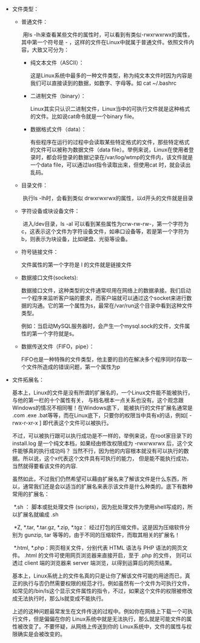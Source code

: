 - 文件类型：

  - 普通文件：

    ​	用ls -lh来查看某些文件的属性时，可以看到有类似-rwxrwxrwx的属性，其中第一个符号是 - ，这样的文件在Linux中就属于普通文件。依照文件内容，大致又可分为：

    - 纯文本文件（ASCII）：

      ​	这是Linux系统中最多的一种文件类型，称为纯文本文件时因为内容是我们可以直接读到的数据，如数字、字母等。如 cat ~/.bashrc

    - 二进制文件（binary）：

      ​	Linux其实只认识二进制文件，Linux当中的可执行文件就是这种格式的文件。比如说cat命令就是一个binary file。

    - 数据格式文件（data）：

      ​	有些程序在运行的过程中会读取某些特定格式的文件，那些特定格式的文件可以被称为数据文件（data file）。举例来说，Linux在使用者登录时，都会将登录的数据记录在/var/log/wtmp的文件内，该文件就是一个data file，可以通过last指令读取出来，但使用cat 时，就会读出乱码。

  - 目录文件：

    ​	执行ls -lh时，会看到类似 drwxrwxrwx的属性，以d开头的文件就是目录

  - 字符设备或块设备文件：

    ​	进入/dev目录，ls -al 可以看到某些属性为crw-rw-rw-，第一个字符为c，这表示这个文件为字符设备文件，如串口设备等，若是第一个字符为 b，则表示为块设备，比如硬盘、光驱等设备。

  - 符号链接文件：

    文件属性的第一个字符是 l 的文件就是链接文件

  - 数据接口文件(sockets):

    ​	 数据接口文件，这种类型的文件通常呗用在网络上的数据承接。我们启动一个程序来监听客户端的要求，而客户端就可以通过这个socket来进行数据的沟通。它的第一个属性为s，最常在/var/run这个目录中看到这种文件类型。

    ​	例如：当启动MySQL服务器时，会产生一个mysql.sock的文件，文件属性的第一个字符就是s。

  - 数据传送文件（FIFO，pipe）：

    ​	FIFO也是一种特殊的文件类型，他主要的目的在解决多个程序同时存取一个文件所造成的错误问题，第一个属性为p



- 文件拓展名：	

  ​	基本上，Linux的文件是没有所谓的扩展名的，一个Linux文件能不能被执行，与他的第一栏的十个属性有关， 与档名根本一点关系也没有。这个观念跟Windows的情况不相同喔！在Windows底下， 能被执行的文件扩展名通常是 .com .exe .bat等等，而在Linux底下，只要你的权限当中具有x的话，例如[ -rwx-r-xr-x ] 即代表这个文件可以被执行。

  ​	不过，可以被执行跟可以执行成功是不一样的，举例来说，在root家目录下的install.log 是一个纯文本档，如果经由修改权限成为 -rwxrwxrwx 后，这个文件能够真的执行成功吗？ 当然不行，因为他的内容根本就没有可以执行的数据。所以说，这个x代表这个文件具有可执行的能力， 但是能不能执行成功，当然就得要看该文件的内容.

  ​	虽然如此，不过我们仍然希望可以藉由扩展名来了解该文件是什么东西，所以，通常我们还是会以适当的扩展名来表示该文件是什么种类的。底下有数种常用的扩展名：

  ​	*.sh ： 脚本或批处理文件 (scripts)，因为批处理文件为使用shell写成的，所以扩展名就编成 .sh 

  ​	*Z, *.tar, *.tar.gz, *.zip, *.tgz： 经过打包的压缩文件。这是因为压缩软件分别为 gunzip, tar 等等的，由于不同的压缩软件，而取其相关的扩展名！

  ​	*.html, *.php：网页相关文件，分别代表 HTML 语法与 PHP 语法的网页文件。 .html 的文件可使用网页浏览器来直接开启，至于 .php 的文件， 则可以透过 client 端的浏览器来 server 端浏览，以得到运算后的网页结果。

  ​	基本上，Linux系统上的文件名真的只是让你了解该文件可能的用途而已，真正的执行与否仍然需要权限的规范才行。例如虽然有一个文件为可执行文件，如常见的/bin/ls这个显示文件属性的指令，不过，如果这个文件的权限被修改成无法执行时，那么ls就变成不能执行。

  ​	上述的这种问题最常发生在文件传送的过程中。例如你在网络上下载一个可执行文件，但是偏偏在你的 Linux系统中就是无法执行，那么就是可能文件的属性被改变了。不要怀疑，从网络上传送到你的 Linux系统中，文件的属性与权限确实是会被改变的。


​    

​    

​    

